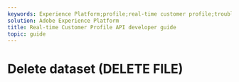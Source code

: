 ```yaml
---
keywords: Experience Platform;profile;real-time customer profile;troubleshooting;API
solution: Adobe Experience Platform
title: Real-time Customer Profile API developer guide
topic: guide
---
```


# Delete dataset (DELETE FILE)